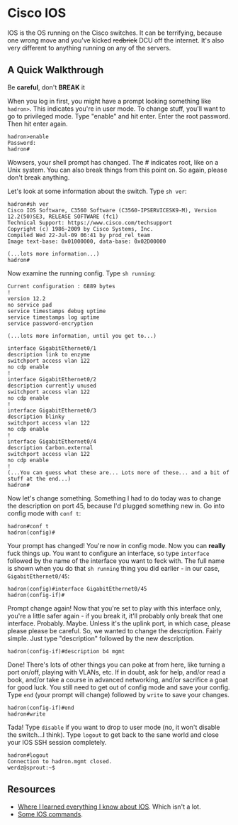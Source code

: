 # Cisco IOS

IOS is the OS running on the Cisco switches. It can be terrifying, because one
wrong move and you've kicked ~~redbrick~~ DCU off the internet. It's also very
different to anything running on any of the servers.

## A Quick Walkthrough

Be **careful**, don't **BREAK** it

When you log in first, you might have a prompt looking something like `hadron>`.
This indicates you're in user mode. To change stuff, you'll want to go to
privileged mode. Type "enable" and hit enter. Enter the root password. Then hit
enter again.

```text
hadron>enable
Password:
hadron#
```

Wowsers, your shell prompt has changed. The # indicates root, like on a Unix
system. You can also break things from this point on. So again, please don't
break anything.

Let's look at some information about the switch. Type `sh ver`:

```text
hadron#sh ver
Cisco IOS Software, C3560 Software (C3560-IPSERVICESK9-M), Version 12.2(50)SE3, RELEASE SOFTWARE (fc1)
Technical Support: https://www.cisco.com/techsupport
Copyright (c) 1986-2009 by Cisco Systems, Inc.
Compiled Wed 22-Jul-09 06:41 by prod_rel_team
Image text-base: 0x01000000, data-base: 0x02D00000

(...lots more information...)
hadron#
```

Now examine the running config. Type `sh running`:

```text
Current configuration : 6889 bytes
!
version 12.2
no service pad
service timestamps debug uptime
service timestamps log uptime
service password-encryption

(...lots more information, until you get to...)

interface GigabitEthernet0/1
description link to enzyme
switchport access vlan 122
no cdp enable
!
interface GigabitEthernet0/2
description currently unused
switchport access vlan 122
no cdp enable
!
interface GigabitEthernet0/3
description blinky
switchport access vlan 122
no cdp enable
!
interface GigabitEthernet0/4
description Carbon.external
switchport access vlan 122
no cdp enable
!
(...You can guess what these are... Lots more of these... and a bit of stuff at the end...)
hadron#
```

Now let's change something. Something I had to do today was to change the
description on port 45, because I'd plugged something new in. Go into config
mode with `conf t`:

```text
hadron#conf t
hadron(config)#
```

Your prompt has changed! You're now in config mode. Now you can **really** fuck
things up. You want to configure an interface, so type `interface` followed by
the name of the interface you want to feck with. The full name is shown when you
do that `sh running` thing you did earlier - in our case, `GigabitEthernet0/45`:

```text
hadron(config)#interface GigabitEthernet0/45
hadron(config-if)#
```

Prompt change again! Now that you're set to play with this interface only,
you're a little safer again - if you break it, it'll probably only break that
one interface. Probably. Maybe. Unless it's the uplink port, in which case,
please please please be careful. So, we wanted to change the description. Fairly
simple. Just type "description" followed by the new description.

```text
hadron(config-if)#description b4 mgmt
```

Done! There's lots of other things you can poke at from here, like turning a
port on/off, playing with VLANs, etc. If in doubt, ask for help, and/or read a
book, and/or take a course in advanced networking, and/or sacrifice a goat for
good luck. You still need to get out of config mode and save your config. Type
`end` (your prompt will change) followed by `write` to save your changes.

```text
hadron(config-if)#end
hadron#write
```

Tada! Type `disable` if you want to drop to user mode (no, it won't disable the
switch...I think). Type `logout` to get back to the sane world and close your
IOS SSH session completely.

```text
hadron#logout
Connection to hadron.mgmt closed.
werdz@sprout:~$
```

## Resources

- [Where I learned everything I know about IOS](https://eirik.sier.no/cisco-ios-cheat-sheet/).
  Which isn't a lot.
- [Some IOS commands](https://www.pantz.org/software/ios/ioscommands.html).
